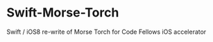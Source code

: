 Swift-Morse-Torch
=================

Swift / iOS8 re-write of Morse Torch for Code Fellows iOS accelerator
